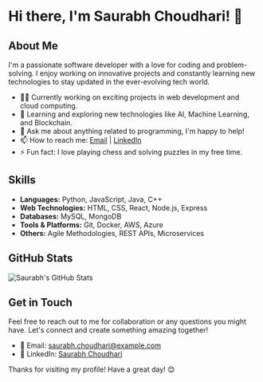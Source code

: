 # Hi there, I'm Saurabh Choudhari! 👋

## About Me

I'm a passionate software developer with a love for coding and problem-solving. I enjoy working on innovative projects and constantly learning new technologies to stay updated in the ever-evolving tech world.

- 👨‍💻 Currently working on exciting projects in web development and cloud computing.
- 🌱 Learning and exploring new technologies like AI, Machine Learning, and Blockchain.
- 💬 Ask me about anything related to programming, I'm happy to help!
- 📫 How to reach me: [Email](mailto:saurabh.choudhariasus@google.com) | [LinkedIn](https://www.linkedin.com/in/saurabhtraceur/)
- ⚡ Fun fact: I love playing chess and solving puzzles in my free time.

## Skills

- **Languages:** Python, JavaScript, Java, C++
- **Web Technologies:** HTML, CSS, React, Node.js, Express
- **Databases:** MySQL, MongoDB
- **Tools & Platforms:** Git, Docker, AWS, Azure
- **Others:** Agile Methodologies, REST APIs, Microservices

## GitHub Stats

![Saurabh's GitHub Stats](https://github-readme-stats.vercel.app/api?username=SAURABH-CHOUDHARI&show_icons=true&theme=radical)

## Get in Touch

Feel free to reach out to me for collaboration or any questions you might have. Let's connect and create something amazing together!

- 📧 Email: saurabh.choudhari@example.com
- 💼 LinkedIn: [Saurabh Choudhari](https://www.linkedin.com/in/saurabhtraceur/)


Thanks for visiting my profile! Have a great day! 😊
